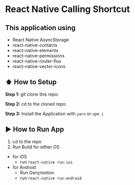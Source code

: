 #  React Native Calling Shortcut

## This application using

*  React Native AsyncStorage
*  react-native-contacts
*  react-native-elements
*  react-native-permissions
*  react-native-router-flux
*  react-native-vector-icons

## :arrow_up: How to Setup

**Step 1:** git clone this repo:

**Step 2:** cd to the cloned repo:

**Step 3:** Install the Application with `yarn` or `npm i`

## :arrow_forward: How to Run App

1. cd to the repo
2. Run Build for either OS
  * for iOS
    * run `react-native run-ios`
  * for Android
    * Run Genymotion
    * run `react-native run-android`